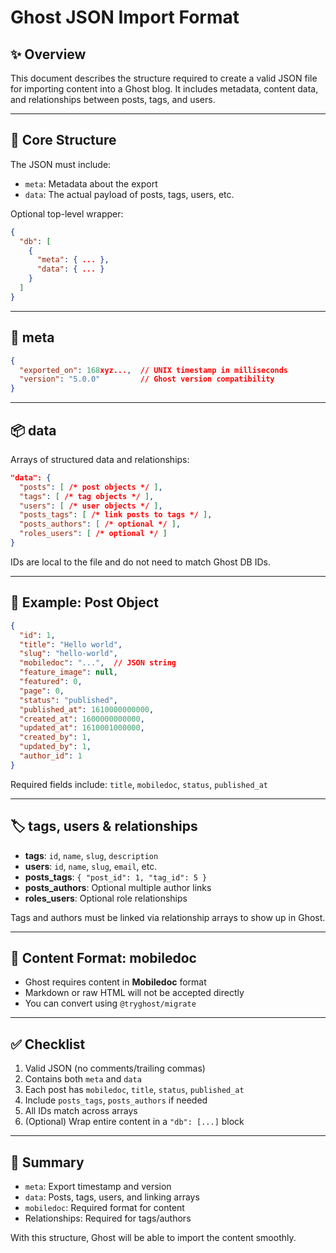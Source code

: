 # Ghost JSON Import Format

## ✨ Overview

This document describes the structure required to create a valid JSON file for importing content into a Ghost blog. It includes metadata, content data, and relationships between posts, tags, and users.

---

## 📆 Core Structure

The JSON must include:

- `meta`: Metadata about the export
- `data`: The actual payload of posts, tags, users, etc.

Optional top-level wrapper:

```json
{
  "db": [
    {
      "meta": { ... },
      "data": { ... }
    }
  ]
}
```

---

## 🔖 meta

```json
{
  "exported_on": 168xyz...,  // UNIX timestamp in milliseconds
  "version": "5.0.0"         // Ghost version compatibility
}
```

---

## 📦 data

Arrays of structured data and relationships:

```json
"data": {
  "posts": [ /* post objects */ ],
  "tags": [ /* tag objects */ ],
  "users": [ /* user objects */ ],
  "posts_tags": [ /* link posts to tags */ ],
  "posts_authors": [ /* optional */ ],
  "roles_users": [ /* optional */ ]
}
```

IDs are local to the file and do not need to match Ghost DB IDs.

---

## 📝 Example: Post Object

```json
{
  "id": 1,
  "title": "Hello world",
  "slug": "hello-world",
  "mobiledoc": "...",  // JSON string
  "feature_image": null,
  "featured": 0,
  "page": 0,
  "status": "published",
  "published_at": 1610000000000,
  "created_at": 1600000000000,
  "updated_at": 1610001000000,
  "created_by": 1,
  "updated_by": 1,
  "author_id": 1
}
```

Required fields include: `title`, `mobiledoc`, `status`, `published_at`

---

## 🏷️ tags, users & relationships

- **tags**: `id`, `name`, `slug`, `description`
- **users**: `id`, `name`, `slug`, `email`, etc.
- **posts\_tags**: `{ "post_id": 1, "tag_id": 5 }`
- **posts\_authors**: Optional multiple author links
- **roles\_users**: Optional role relationships

Tags and authors must be linked via relationship arrays to show up in Ghost.

---

## 🔄 Content Format: mobiledoc

- Ghost requires content in **Mobiledoc** format
- Markdown or raw HTML will not be accepted directly
- You can convert using `@tryghost/migrate`

---

## ✅ Checklist

1. Valid JSON (no comments/trailing commas)
2. Contains both `meta` and `data`
3. Each post has `mobiledoc`, `title`, `status`, `published_at`
4. Include `posts_tags`, `posts_authors` if needed
5. All IDs match across arrays
6. (Optional) Wrap entire content in a `"db": [...]` block

---

## 📃 Summary

- `meta`: Export timestamp and version
- `data`: Posts, tags, users, and linking arrays
- `mobiledoc`: Required format for content
- Relationships: Required for tags/authors

With this structure, Ghost will be able to import the content smoothly.

